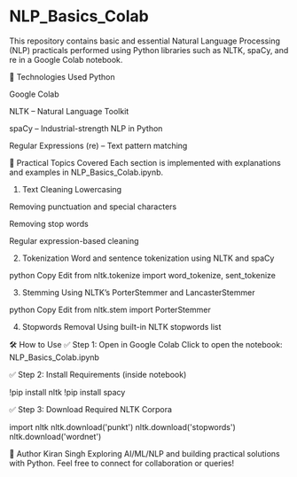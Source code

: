 # NLP_Basics_Colab
This repository contains basic and essential Natural Language Processing (NLP) practicals performed using Python libraries such as NLTK, spaCy, and re in a Google Colab notebook.

🚀 Technologies Used
Python

Google Colab

NLTK – Natural Language Toolkit

spaCy – Industrial-strength NLP in Python

Regular Expressions (re) – Text pattern matching

📘 Practical Topics Covered
Each section is implemented with explanations and examples in NLP_Basics_Colab.ipynb.

1. Text Cleaning
Lowercasing

Removing punctuation and special characters

Removing stop words

Regular expression-based cleaning

2. Tokenization
Word and sentence tokenization using NLTK and spaCy

python
Copy
Edit
from nltk.tokenize import word_tokenize, sent_tokenize

3. Stemming
Using NLTK’s PorterStemmer and LancasterStemmer

python
Copy
Edit
from nltk.stem import PorterStemmer

4. Stopwords Removal
Using built-in NLTK stopwords list

🛠️ How to Use
✅ Step 1: Open in Google Colab
Click to open the notebook: NLP_Basics_Colab.ipynb


✅ Step 2: Install Requirements (inside notebook)

!pip install nltk
!pip install spacy

✅ Step 3: Download Required NLTK Corpora

import nltk
nltk.download('punkt')
nltk.download('stopwords')
nltk.download('wordnet')

📌 Author
Kiran Singh
Exploring AI/ML/NLP and building practical solutions with Python.
Feel free to connect for collaboration or queries!

